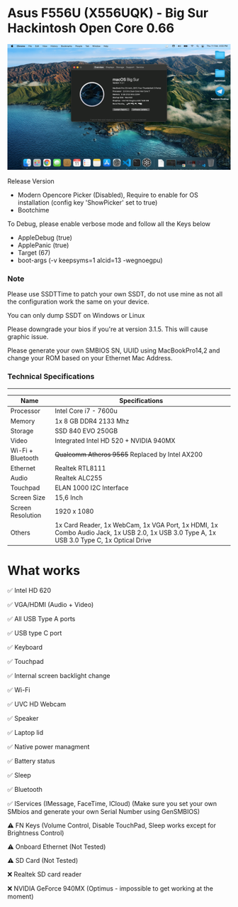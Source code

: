 # Asus F556U (X556UQK) - Big Sur Hackintosh Open Core 0.66
![](Screenshot/BigSur.png)

Release Version
- Modern Opencore Picker (Disabled), Require to enable for OS installation (config key 'ShowPicker' set to true)
- Bootchime

To Debug, please enable verbose mode and follow all the Keys below

- AppleDebug (true)
- ApplePanic (true)
- Target (67)
- boot-args (-v keepsyms=1 alcid=13 -wegnoegpu)

### Note
Please use SSDTTime to patch your own SSDT, do not use mine as not all the configuration work the same on your device.

You can only dump SSDT on Windows or Linux

Please downgrade your bios if you're at version 3.1.5. This will cause graphic issue.

Please generate your own SMBIOS SN, UUID using MacBookPro14,2 and change your ROM based on your Ethernet Mac Address.

### Technical Specifications
---

| Name              | Specifications                                                                                                                           |
| ----------------- | ---------------------------------------------------------------------------------------------------------------------------------------- |
| Processor         | Intel Core i7 - 7600u                                                                                                                    |
| Memory            | 1x 8 GB DDR4 2133 Mhz                                                                                                                    |
| Storage           | SSD 840 EVO 250GB                                                                                                                        |
| Video             | Integrated Intel HD 520 + NVIDIA 940MX                                                                                                   |
| Wi-Fi + Bluetooth | ~~Qualcomm Atheros 9565~~ Replaced by Intel AX200                                                                                         |
| Ethernet          | Realtek RTL8111                                                                                                                          |
| Audio             | Realtek ALC255                                                                                                                           |
| Touchpad          | ELAN 1000 I2C Interface                                                                                                                  |
| Screen Size       | 15,6 Inch                                                                                                                                |
| Screen Resolution | 1920 x 1080                                                                                                                              |
| Others            | 1x Card Reader, 1x WebCam, 1x VGA Port, 1x HDMI, 1x Combo Audio Jack, 1x USB 2.0, 1x USB 3.0 Type A, 1x USB 3.0 Type C, 1x Optical Drive |

# What works
✅ Intel HD 620

✅ VGA/HDMI (Audio + Video)

✅ All USB Type A ports

✅ USB type C port

✅ Keyboard

✅ Touchpad

✅ Internal screen backlight change

✅ Wi-Fi

✅ UVC HD Webcam

✅ Speaker

✅ Laptop lid

✅ Native power managment

✅ Battery status

✅ ️Sleep

✅ ️Bluetooth 

✅  IServices  (IMessage, FaceTime, ICloud)  (Make sure you set your own SMbios and generate your own Serial Number using GenSMBIOS)

⚠️ FN Keys (Volume Control, Disable TouchPad, Sleep works except for Brightness Control)

⚠️ Onboard Ethernet (Not Tested)

⚠️ SD Card (Not Tested)

❌ Realtek SD card reader

❌ NVIDIA GeForce 940MX (Optimus - impossible to get working at the moment)